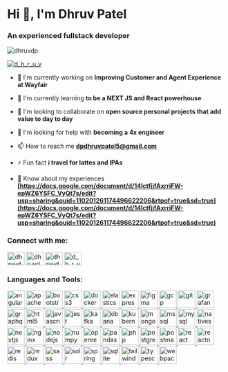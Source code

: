 # Hi 👋, I'm Dhruv Patel

### An experienced fullstack developer

<p align="left"> <img src="https://komarev.com/ghpvc/?username=dhruvdp&label=Profile views&color=0e75b6&style=flat" alt="dhruvdp" /> </p>

<p align="left"> <a href="https://twitter.com/d_h_r_u_v" target="blank"><img src="https://img.shields.io/twitter/follow/d_h_r_u_v?logo=twitter&style=for-the-badge" alt="d_h_r_u_v" /></a> </p>

- 🔭 I'm currently working on **Improving Customer and Agent Experience at Wayfair**

- 🌱 I'm currently learning **to be a NEXT JS and React powerhouse**

- 👯 I'm looking to collaborate on **open source personal projects that add value to day to day**

- 🤝 I'm looking for help with **becoming a 4x engineer**

- 📫 How to reach me **dpdhruvpatel5@gmail.com**

- ⚡ Fun fact **i travel for lattes and IPAs**

- 📄 Know about my experiences **[https://docs.google.com/document/d/14lctfjjfAxrriFW-epWZ6YSFC_VyQt7s/edit?usp=sharing&ouid=110201261174496622206&rtpof=true&sd=true](https://docs.google.com/document/d/14lctfjjfAxrriFW-epWZ6YSFC_VyQt7s/edit?usp=sharing&ouid=110201261174496622206&rtpof=true&sd=true)**

<h3 align="left">Connect with me:</h3>
<p align="left">
<a href="https://github.com/dhruvdp" target="blank"><img align="center" src="https://raw.githubusercontent.com/rahuldkjain/github-profile-readme-generator/master/src/images/icons/Social/github.svg" alt="dhruvdp" height="30" width="40" /></a>
<a href="https://linkedin.com/in/dhruvdp" target="blank"><img align="center" src="https://raw.githubusercontent.com/rahuldkjain/github-profile-readme-generator/master/src/images/icons/Social/linked-in-alt.svg" alt="dhruvdp" height="30" width="40" /></a>
<a href="https://instagram.com/dhruvdp" target="blank"><img align="center" src="https://raw.githubusercontent.com/rahuldkjain/github-profile-readme-generator/master/src/images/icons/Social/instagram.svg" alt="dhruvdp" height="30" width="40" /></a>
<a href="https://twitter.com/d_h_r_u_v" target="blank"><img align="center" src="https://raw.githubusercontent.com/rahuldkjain/github-profile-readme-generator/master/src/images/icons/Social/twitter.svg" alt="d_h_r_u_v" height="30" width="40" /></a>
</p>

<h3 align="left">Languages and Tools:</h3>
<p align="left"> <a href="https://developer.mozilla.org/en-US/docs/Web/angularjs" target="_blank" rel="noreferrer"> <img src="https://skillicons.dev/icons?i=angular" alt="angularjs" width="40" height="40"/> </a> <a href="https://developer.mozilla.org/en-US/docs/Web/apachecordova" target="_blank" rel="noreferrer"> <img src="https://cdn.simpleicons.org/apachecordova/E8E8E8" alt="apachecordova" width="40" height="40"/> </a> <a href="https://developer.mozilla.org/en-US/docs/Web/bootstrap" target="_blank" rel="noreferrer"> <img src="https://skillicons.dev/icons?i=bootstrap" alt="bootstrap" width="40" height="40"/> </a> <a href="https://developer.mozilla.org/en-US/docs/Web/css3" target="_blank" rel="noreferrer"> <img src="https://skillicons.dev/icons?i=css" alt="css3" width="40" height="40"/> </a> <a href="https://developer.mozilla.org/en-US/docs/Web/docker" target="_blank" rel="noreferrer"> <img src="https://skillicons.dev/icons?i=docker" alt="docker" width="40" height="40"/> </a> <a href="https://developer.mozilla.org/en-US/docs/Web/elasticsearch" target="_blank" rel="noreferrer"> <img src="https://skillicons.dev/icons?i=elasticsearch" alt="elasticsearch" width="40" height="40"/> </a> <a href="https://developer.mozilla.org/en-US/docs/Web/express" target="_blank" rel="noreferrer"> <img src="https://skillicons.dev/icons?i=express" alt="express" width="40" height="40"/> </a> <a href="https://developer.mozilla.org/en-US/docs/Web/figma" target="_blank" rel="noreferrer"> <img src="https://skillicons.dev/icons?i=figma" alt="figma" width="40" height="40"/> </a> <a href="https://developer.mozilla.org/en-US/docs/Web/gcp" target="_blank" rel="noreferrer"> <img src="https://skillicons.dev/icons?i=gcp" alt="gcp" width="40" height="40"/> </a> <a href="https://developer.mozilla.org/en-US/docs/Web/git" target="_blank" rel="noreferrer"> <img src="https://skillicons.dev/icons?i=git" alt="git" width="40" height="40"/> </a> <a href="https://developer.mozilla.org/en-US/docs/Web/grafana" target="_blank" rel="noreferrer"> <img src="https://skillicons.dev/icons?i=grafana" alt="grafana" width="40" height="40"/> </a> <a href="https://developer.mozilla.org/en-US/docs/Web/graphql" target="_blank" rel="noreferrer"> <img src="https://skillicons.dev/icons?i=graphql" alt="graphql" width="40" height="40"/> </a> <a href="https://developer.mozilla.org/en-US/docs/Web/html5" target="_blank" rel="noreferrer"> <img src="https://skillicons.dev/icons?i=html" alt="html5" width="40" height="40"/> </a> <a href="https://developer.mozilla.org/en-US/docs/Web/javascript" target="_blank" rel="noreferrer"> <img src="https://skillicons.dev/icons?i=js" alt="javascript" width="40" height="40"/> </a> <a href="https://developer.mozilla.org/en-US/docs/Web/jest" target="_blank" rel="noreferrer"> <img src="https://skillicons.dev/icons?i=jest" alt="jest" width="40" height="40"/> </a> <a href="https://developer.mozilla.org/en-US/docs/Web/kafka" target="_blank" rel="noreferrer"> <img src="https://skillicons.dev/icons?i=kafka" alt="kafka" width="40" height="40"/> </a> <a href="https://developer.mozilla.org/en-US/docs/Web/kibana" target="_blank" rel="noreferrer"> <img src="https://cdn.jsdelivr.net/gh/devicons/devicon/icons/kibana/kibana-original.svg" alt="kibana" width="40" height="40"/> </a> <a href="https://developer.mozilla.org/en-US/docs/Web/kubernetes" target="_blank" rel="noreferrer"> <img src="https://skillicons.dev/icons?i=kubernetes" alt="kubernetes" width="40" height="40"/> </a> <a href="https://developer.mozilla.org/en-US/docs/Web/mongodb" target="_blank" rel="noreferrer"> <img src="https://skillicons.dev/icons?i=mongodb" alt="mongodb" width="40" height="40"/> </a> <a href="https://developer.mozilla.org/en-US/docs/Web/mssql" target="_blank" rel="noreferrer"> <img src="https://cdn.jsdelivr.net/gh/devicons/devicon/icons/microsoftsqlserver/microsoftsqlserver-plain.svg" alt="mssql" width="40" height="40"/> </a> <a href="https://developer.mozilla.org/en-US/docs/Web/mysql" target="_blank" rel="noreferrer"> <img src="https://skillicons.dev/icons?i=mysql" alt="mysql" width="40" height="40"/> </a> <a href="https://developer.mozilla.org/en-US/docs/Web/nativescript" target="_blank" rel="noreferrer"> <img src="https://cdn.simpleicons.org/nativescript/3655FF" alt="nativescript" width="40" height="40"/> </a> <a href="https://developer.mozilla.org/en-US/docs/Web/nextjs" target="_blank" rel="noreferrer"> <img src="https://skillicons.dev/icons?i=nextjs" alt="nextjs" width="40" height="40"/> </a> <a href="https://developer.mozilla.org/en-US/docs/Web/nginx" target="_blank" rel="noreferrer"> <img src="https://skillicons.dev/icons?i=nginx" alt="nginx" width="40" height="40"/> </a> <a href="https://developer.mozilla.org/en-US/docs/Web/nodejs" target="_blank" rel="noreferrer"> <img src="https://skillicons.dev/icons?i=nodejs" alt="nodejs" width="40" height="40"/> </a> <a href="https://developer.mozilla.org/en-US/docs/Web/numpy" target="_blank" rel="noreferrer"> <img src="https://cdn.jsdelivr.net/gh/devicons/devicon/icons/numpy/numpy-original.svg" alt="numpy" width="40" height="40"/> </a> <a href="https://developer.mozilla.org/en-US/docs/Web/openresty" target="_blank" rel="noreferrer"> <img src="https://cdn.jsdelivr.net/gh/devicons/devicon/icons/nginx/nginx-original.svg" alt="openresty" width="40" height="40"/> </a> <a href="https://developer.mozilla.org/en-US/docs/Web/pandas" target="_blank" rel="noreferrer"> <img src="https://cdn.jsdelivr.net/gh/devicons/devicon/icons/pandas/pandas-original.svg" alt="pandas" width="40" height="40"/> </a> <a href="https://developer.mozilla.org/en-US/docs/Web/php" target="_blank" rel="noreferrer"> <img src="https://skillicons.dev/icons?i=php" alt="php" width="40" height="40"/> </a> <a href="https://developer.mozilla.org/en-US/docs/Web/postgresql" target="_blank" rel="noreferrer"> <img src="https://skillicons.dev/icons?i=postgres" alt="postgresql" width="40" height="40"/> </a> <a href="https://developer.mozilla.org/en-US/docs/Web/postman" target="_blank" rel="noreferrer"> <img src="https://skillicons.dev/icons?i=postman" alt="postman" width="40" height="40"/> </a> <a href="https://developer.mozilla.org/en-US/docs/Web/react" target="_blank" rel="noreferrer"> <img src="https://skillicons.dev/icons?i=react" alt="react" width="40" height="40"/> </a> <a href="https://developer.mozilla.org/en-US/docs/Web/reactnative" target="_blank" rel="noreferrer"> <img src="https://skillicons.dev/icons?i=react" alt="reactnative" width="40" height="40"/> </a> <a href="https://developer.mozilla.org/en-US/docs/Web/redis" target="_blank" rel="noreferrer"> <img src="https://skillicons.dev/icons?i=redis" alt="redis" width="40" height="40"/> </a> <a href="https://developer.mozilla.org/en-US/docs/Web/redux" target="_blank" rel="noreferrer"> <img src="https://skillicons.dev/icons?i=redux" alt="redux" width="40" height="40"/> </a> <a href="https://developer.mozilla.org/en-US/docs/Web/sass" target="_blank" rel="noreferrer"> <img src="https://skillicons.dev/icons?i=sass" alt="sass" width="40" height="40"/> </a> <a href="https://developer.mozilla.org/en-US/docs/Web/solr" target="_blank" rel="noreferrer"> <img src="https://cdn.simpleicons.org/apachesolr/D9411E" alt="solr" width="40" height="40"/> </a> <a href="https://developer.mozilla.org/en-US/docs/Web/spring" target="_blank" rel="noreferrer"> <img src="https://skillicons.dev/icons?i=spring" alt="spring" width="40" height="40"/> </a> <a href="https://developer.mozilla.org/en-US/docs/Web/sqlite" target="_blank" rel="noreferrer"> <img src="https://skillicons.dev/icons?i=sqlite" alt="sqlite" width="40" height="40"/> </a> <a href="https://developer.mozilla.org/en-US/docs/Web/tailwind" target="_blank" rel="noreferrer"> <img src="https://skillicons.dev/icons?i=tailwind" alt="tailwind" width="40" height="40"/> </a> <a href="https://developer.mozilla.org/en-US/docs/Web/typescript" target="_blank" rel="noreferrer"> <img src="https://skillicons.dev/icons?i=ts" alt="typescript" width="40" height="40"/> </a> <a href="https://developer.mozilla.org/en-US/docs/Web/webpack" target="_blank" rel="noreferrer"> <img src="https://skillicons.dev/icons?i=webpack" alt="webpack" width="40" height="40"/> </a></p>

